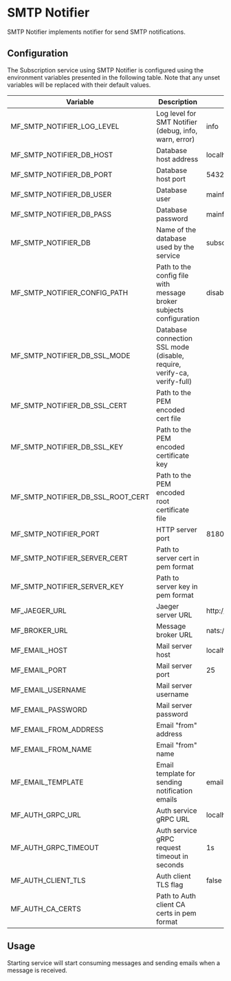 # SMTP Notifier

SMTP Notifier implements notifier for send SMTP notifications.

## Configuration

The Subscription service using SMTP Notifier is configured using the environment variables presented in the
following table. Note that any unset variables will be replaced with their
default values.

| Variable                          | Description                                                             | Default                           |
| --------------------------------- | ----------------------------------------------------------------------- | --------------------------------- |
| MF_SMTP_NOTIFIER_LOG_LEVEL        | Log level for SMT Notifier (debug, info, warn, error)                   | info                              |
| MF_SMTP_NOTIFIER_DB_HOST          | Database host address                                                   | localhost                         |
| MF_SMTP_NOTIFIER_DB_PORT          | Database host port                                                      | 5432                              |
| MF_SMTP_NOTIFIER_DB_USER          | Database user                                                           | mainflux                          |
| MF_SMTP_NOTIFIER_DB_PASS          | Database password                                                       | mainflux                          |
| MF_SMTP_NOTIFIER_DB               | Name of the database used by the service                                | subscriptions                     |
| MF_SMTP_NOTIFIER_CONFIG_PATH      | Path to the config file with message broker subjects configuration      | disable                           |
| MF_SMTP_NOTIFIER_DB_SSL_MODE      | Database connection SSL mode (disable, require, verify-ca, verify-full) |                                   |
| MF_SMTP_NOTIFIER_DB_SSL_CERT      | Path to the PEM encoded cert file                                       |                                   |
| MF_SMTP_NOTIFIER_DB_SSL_KEY       | Path to the PEM encoded certificate key                                 |                                   |
| MF_SMTP_NOTIFIER_DB_SSL_ROOT_CERT | Path to the PEM encoded root certificate file                           |                                   |
| MF_SMTP_NOTIFIER_PORT             | HTTP server port                                                        | 8180                              |
| MF_SMTP_NOTIFIER_SERVER_CERT      | Path to server cert in pem format                                       |                                   |
| MF_SMTP_NOTIFIER_SERVER_KEY       | Path to server key in pem format                                        |                                   |
| MF_JAEGER_URL                     | Jaeger server URL                                                       | http://localhost:14268/api/traces |
| MF_BROKER_URL                     | Message broker URL                                                      | nats://127.0.0.1:4222             |
| MF_EMAIL_HOST                     | Mail server host                                                        | localhost                         |
| MF_EMAIL_PORT                     | Mail server port                                                        | 25                                |
| MF_EMAIL_USERNAME                 | Mail server username                                                    |                                   |
| MF_EMAIL_PASSWORD                 | Mail server password                                                    |                                   |
| MF_EMAIL_FROM_ADDRESS             | Email "from" address                                                    |                                   |
| MF_EMAIL_FROM_NAME                | Email "from" name                                                       |                                   |
| MF_EMAIL_TEMPLATE                 | Email template for sending notification emails                          | email.tmpl                        |
| MF_AUTH_GRPC_URL                  | Auth service gRPC URL                                                   | localhost:8181                    |
| MF_AUTH_GRPC_TIMEOUT              | Auth service gRPC request timeout in seconds                            | 1s                                |
| MF_AUTH_CLIENT_TLS                | Auth client TLS flag                                                    | false                             |
| MF_AUTH_CA_CERTS                  | Path to Auth client CA certs in pem format                              |                                   |

## Usage

Starting service will start consuming messages and sending emails when a message is received.

[doc]: https://docs.mainflux.io
